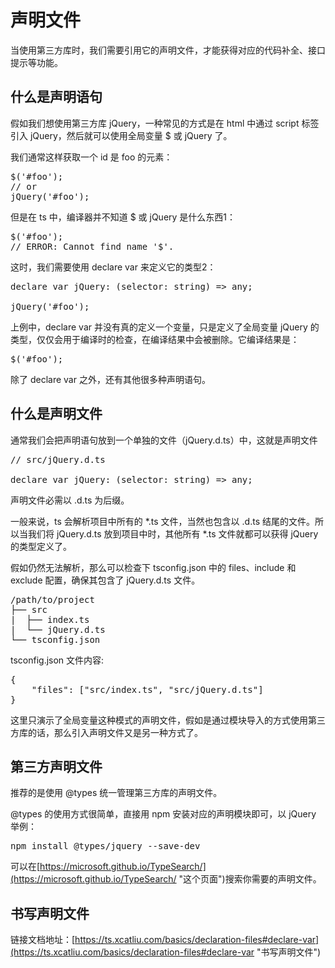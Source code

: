 # 声明文件 #
当使用第三方库时，我们需要引用它的声明文件，才能获得对应的代码补全、接口提示等功能。


## 什么是声明语句 ##
假如我们想使用第三方库 jQuery，一种常见的方式是在 html 中通过 script 标签引入 jQuery，然后就可以使用全局变量 $ 或 jQuery 了。

我们通常这样获取一个 id 是 foo 的元素：

<pre>
$('#foo');
// or
jQuery('#foo');
</pre>

但是在 ts 中，编译器并不知道 $ 或 jQuery 是什么东西1：

<pre>
$('#foo');
// ERROR: Cannot find name '$'.
</pre>

这时，我们需要使用 declare var 来定义它的类型2：

<pre>
declare var jQuery: (selector: string) => any;

jQuery('#foo');
</pre>

上例中，declare var 并没有真的定义一个变量，只是定义了全局变量 jQuery 的类型，仅仅会用于编译时的检查，在编译结果中会被删除。它编译结果是：

<pre>
$('#foo');
</pre>

除了 declare var 之外，还有其他很多种声明语句。


## 什么是声明文件 ##
通常我们会把声明语句放到一个单独的文件（jQuery.d.ts）中，这就是声明文件

<pre>
// src/jQuery.d.ts

declare var jQuery: (selector: string) => any;
</pre>

声明文件必需以 .d.ts 为后缀。

一般来说，ts 会解析项目中所有的 *.ts 文件，当然也包含以 .d.ts 结尾的文件。所以当我们将 jQuery.d.ts 放到项目中时，其他所有 *.ts 文件就都可以获得 jQuery 的类型定义了。

假如仍然无法解析，那么可以检查下 tsconfig.json 中的 files、include 和 exclude 配置，确保其包含了 jQuery.d.ts 文件。

<pre>
/path/to/project
├── src
|  ├── index.ts
|  └── jQuery.d.ts
└── tsconfig.json
</pre>

tsconfig.json 文件内容:

<pre>
{
    "files": ["src/index.ts", "src/jQuery.d.ts"]
}
</pre>

这里只演示了全局变量这种模式的声明文件，假如是通过模块导入的方式使用第三方库的话，那么引入声明文件又是另一种方式了。


## 第三方声明文件 ##
推荐的是使用 @types 统一管理第三方库的声明文件。

@types 的使用方式很简单，直接用 npm 安装对应的声明模块即可，以 jQuery 举例：

<pre>
npm install @types/jquery --save-dev
</pre>

可以在[https://microsoft.github.io/TypeSearch/](https://microsoft.github.io/TypeSearch/ "这个页面")搜索你需要的声明文件。


## 书写声明文件 ##
链接文档地址：[https://ts.xcatliu.com/basics/declaration-files#declare-var](https://ts.xcatliu.com/basics/declaration-files#declare-var "书写声明文件")










